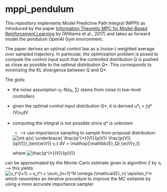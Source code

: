 # mppi_pendulum
This repository implements Model Predictive Path Integral (MPPI) as introduced by the paper 
[Information Theoretic MPC for Model-Based Reinforcement Learning](https://ieeexplore.ieee.org/document/7989202/) by 
(Williams et al., 2017) and takes as forward model the pendulum OpenAI Gym environment.

The paper derives an optimal control law as a (noise-) weighted average over sampled trajectory. In particular, 
the optimization problem is posed to compute the control input such that the controlled distribution Q is pushed as close as possible to the optimal distribution Q*. This corresponds to minimizing the KL divergence between Q and Q*.

The gists:
- the noise assumption v<sub>t</sub> &#820; N(u<sub>t</sub>, &sum;) stems from noise in low-level controllers
- given the optimal control input distribution Q*, it is derived u*<sub>t</sub> = &#8747;q*(V)v<sub>t</sub>dV
- computing the integral is not possible since q* is unknown
  - --> use importance sampling to sample from proposal distribution: 
  <img src="https://latex.codecogs.com/svg.latex?\int&space;q(v)&space;\underbrace{&space;\frac{q^{*}(V)}{p(V)}&space;\frac{p(V)}{q(V)}}_\text{w(V)}&space;v_t&space;dV&space;=&space;\mathop{\mathbb{E}_Q}&space;[w(V)v_t]" title="\int q(v) \underbrace{ \frac{q^{*}(V)}{p(V)} \frac{p(V)}{q(V)}}_\text{w(V)} v_t dV = \mathop{\mathbb{E}_Q} [w(V)v_t]" />
  
  where <img src="https://latex.codecogs.com/svg.latex?\frac{q^{*}(V)}{p(V)}" title="\frac{q^{*}(V)}{p(V)}" />

can be approximated by the Monte-Carlo estimate given in algorithm 2 by &eta;.
  --> this yields <img src="https://latex.codecogs.com/svg.latex?u_t^{i&plus;1}&space;=&space;u_t^i&space;&plus;&space;\sum_{n=1}^N&space;\omega&space;(\mathcal{E}_n)&space;\epsilon_t^n" title="u_t^{i+1} = u_t^i + \sum_{n=1}^N \omega (\mathcal{E}_n) \epsilon_t^n" />
  which resembles an iterative procedure to improve the MC estiamte by using a more accurate importance sampler
  
